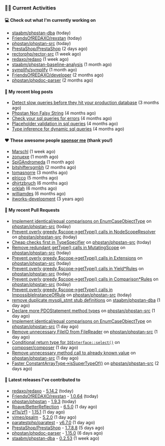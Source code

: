 ### 👨‍💻 Current Activities


#### 💻 Check out what I'm currently working on

- [staabm/phpstan-dba](https://github.com/staabm/phpstan-dba) (today)
- [FriendsOfREDAXO/rexstan](https://github.com/FriendsOfREDAXO/rexstan) (today)
- [phpstan/phpstan-src](https://github.com/phpstan/phpstan-src) (today)
- [PrestaShop/PrestaShop](https://github.com/PrestaShop/PrestaShop) (2 days ago)
- [rectorphp/rector-src](https://github.com/rectorphp/rector-src) (1 week ago)
- [redaxo/redaxo](https://github.com/redaxo/redaxo) (1 week ago)
- [staabm/phpstan-baseline-analysis](https://github.com/staabm/phpstan-baseline-analysis) (1 month ago)
- [symplify/symplify](https://github.com/symplify/symplify) (1 month ago)
- [FriendsOfREDAXO/developer](https://github.com/FriendsOfREDAXO/developer) (2 months ago)
- [phpstan/phpdoc-parser](https://github.com/phpstan/phpdoc-parser) (2 months ago)


#### 📜 My recent blog posts

- [Detect slow queries before they hit your production database](https://staabm.github.io/2022/08/16/phpstan-dba-query-plan-analysis.html) (3 months ago)
- [Phpstan Non Falsy String](https://staabm.github.io/2022/08/11/phpstan-non-falsy-string.html) (4 months ago)
- [Check your sql queries for errors](https://staabm.github.io/2022/08/05/phpstan-dba-syntax-error-detection.html) (4 months ago)
- [Placeholder validation in sql queries](https://staabm.github.io/2022/07/30/phpstan-dba-placeholder-validation.html) (4 months ago)
- [Type inference for dynamic sql queries](https://staabm.github.io/2022/07/23/phpstan-dba-inference-placeholder.html) (4 months ago)


#### ❤️ These awesome people [sponsor me](https://github.com/sponsors/staabm) (thank you!)

- [Marschl](https://github.com/Marschl) (1 week ago)
- [zonuexe](https://github.com/zonuexe) (1 month ago)
- [SpiGAndromeda](https://github.com/SpiGAndromeda) (1 month ago)
- [bitshiftersgmbh](https://github.com/bitshiftersgmbh) (2 months ago)
- [tomasnorre](https://github.com/tomasnorre) (3 months ago)
- [elricco](https://github.com/elricco) (5 months ago)
- [dhirtzbruch](https://github.com/dhirtzbruch) (6 months ago)
- [orklah](https://github.com/orklah) (6 months ago)
- [williamdes](https://github.com/williamdes) (6 months ago)
- [itworks-development](https://github.com/itworks-development) (3 years ago)


#### 🔨 My recent Pull Requests

- [Implement identical/equal comparisons on EnumCaseObjectType](https://github.com/phpstan/phpstan-src/pull/2105) on [phpstan/phpstan-src](https://github.com/phpstan/phpstan-src) (today)
- [Prevent overly greedy $scope-&gt;getType() calls in NodeScopeResolver](https://github.com/phpstan/phpstan-src/pull/2104) on [phpstan/phpstan-src](https://github.com/phpstan/phpstan-src) (today)
- [Cheap checks first in TypeSpecifier](https://github.com/phpstan/phpstan-src/pull/2103) on [phpstan/phpstan-src](https://github.com/phpstan/phpstan-src) (today)
- [Remove redundant getType() calls in MutatingScope](https://github.com/phpstan/phpstan-src/pull/2102) on [phpstan/phpstan-src](https://github.com/phpstan/phpstan-src) (today)
- [Prevent overly greedy $scope-&gt;getType() calls in Extensions](https://github.com/phpstan/phpstan-src/pull/2101) on [phpstan/phpstan-src](https://github.com/phpstan/phpstan-src) (today)
- [Prevent overly greedy $scope-&gt;getType() calls in Yield*Rules](https://github.com/phpstan/phpstan-src/pull/2100) on [phpstan/phpstan-src](https://github.com/phpstan/phpstan-src) (today)
- [Prevent overly greedy $scope-&gt;getType() calls in Comparison*Rules](https://github.com/phpstan/phpstan-src/pull/2099) on [phpstan/phpstan-src](https://github.com/phpstan/phpstan-src) (today)
- [Prevent overly greedy $scope-&gt;getType() calls in ImpossibleInstanceOfRule](https://github.com/phpstan/phpstan-src/pull/2098) on [phpstan/phpstan-src](https://github.com/phpstan/phpstan-src) (today)
- [remove duplicate mysqli_stmt stub definitions](https://github.com/staabm/phpstan-dba/pull/485) on [staabm/phpstan-dba](https://github.com/staabm/phpstan-dba) (1 day ago)
- [Declare more PDOStatement method types](https://github.com/phpstan/phpstan-src/pull/2096) on [phpstan/phpstan-src](https://github.com/phpstan/phpstan-src) (1 day ago)
- [Implement identical/equal comparisons on EnumCaseObjectType](https://github.com/phpstan/phpstan-src/pull/2095) on [phpstan/phpstan-src](https://github.com/phpstan/phpstan-src) (1 day ago)
- [Remove unnecessary FileIO from FileReader](https://github.com/phpstan/phpstan-src/pull/2094) on [phpstan/phpstan-src](https://github.com/phpstan/phpstan-src) (1 day ago)
- [Conditional return type for `IOInterface::select()`](https://github.com/composer/composer/pull/11219) on [composer/composer](https://github.com/composer/composer) (1 day ago)
- [Remove unnecessary method call to already known value](https://github.com/phpstan/phpstan-src/pull/2092) on [phpstan/phpstan-src](https://github.com/phpstan/phpstan-src) (1 day ago)
- [Faster ConstantArrayType-&gt;isSuperTypeOf()](https://github.com/phpstan/phpstan-src/pull/2086) on [phpstan/phpstan-src](https://github.com/phpstan/phpstan-src) (2 days ago)


#### 🔭 Latest releases I've contributed to

- [redaxo/redaxo](https://github.com/redaxo/redaxo) - [5.14.2](https://github.com/redaxo/redaxo/releases/tag/5.14.2) (today)
- [FriendsOfREDAXO/rexstan](https://github.com/FriendsOfREDAXO/rexstan) - [1.0.64](https://github.com/FriendsOfREDAXO/rexstan/releases/tag/1.0.64) (today)
- [phpstan/phpstan](https://github.com/phpstan/phpstan) - [1.9.3](https://github.com/phpstan/phpstan/releases/tag/1.9.3) (today)
- [Roave/BetterReflection](https://github.com/Roave/BetterReflection) - [6.5.0](https://github.com/Roave/BetterReflection/releases/tag/6.5.0) (1 day ago)
- [zf1s/zf1](https://github.com/zf1s/zf1) - [1.15.1](https://github.com/zf1s/zf1/releases/tag/1.15.1) (1 day ago)
- [vimeo/psalm](https://github.com/vimeo/psalm) - [5.2.0](https://github.com/vimeo/psalm/releases/tag/5.2.0) (1 day ago)
- [paratestphp/paratest](https://github.com/paratestphp/paratest) - [v6.7.0](https://github.com/paratestphp/paratest/releases/tag/v6.7.0) (1 day ago)
- [PrestaShop/PrestaShop](https://github.com/PrestaShop/PrestaShop) - [1.7.8.8](https://github.com/PrestaShop/PrestaShop/releases/tag/1.7.8.8) (5 days ago)
- [phpstan/phpdoc-parser](https://github.com/phpstan/phpdoc-parser) - [1.15.0](https://github.com/phpstan/phpdoc-parser/releases/tag/1.15.0) (6 days ago)
- [staabm/phpstan-dba](https://github.com/staabm/phpstan-dba) - [0.2.53](https://github.com/staabm/phpstan-dba/releases/tag/0.2.53) (1 week ago)
